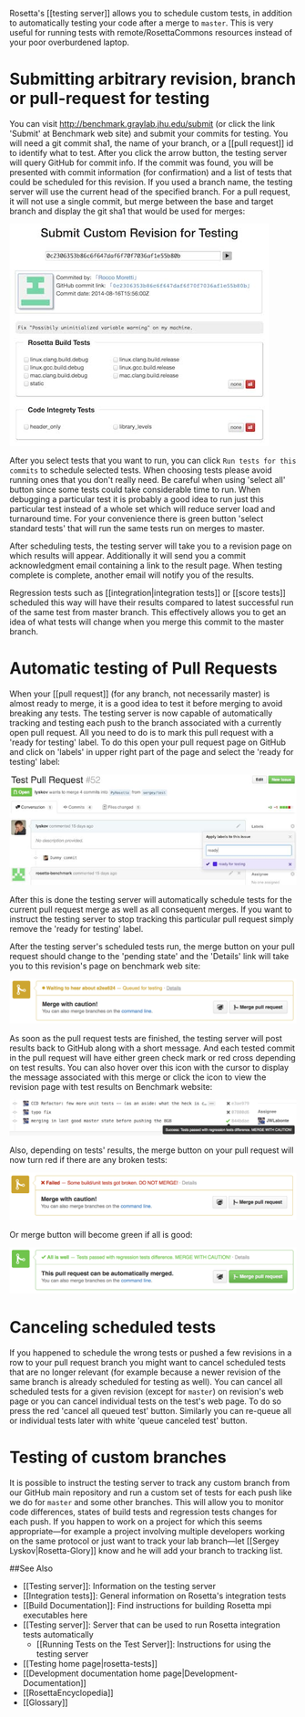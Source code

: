 Rosetta's [[testing server]] allows you to schedule custom tests, in addition to automatically testing your code after a merge to `master`. 
This is very useful for running tests with remote/RosettaCommons resources instead of your poor overburdened laptop.

Submitting arbitrary revision, branch or pull-request for testing
=================================================================

You can visit http://benchmark.graylab.jhu.edu/submit (or click the link 'Submit' at Benchmark web site) and submit your commits for testing. 
You will need a git commit sha1, the name of your branch, or a [[pull request]] id to identify what to test.
After you click the arrow button, the testing server will query GitHub for commit info.
If the commit was found, you will be presented with commit information (for confirmation) and a list of tests that could be scheduled for this revision. 
If you used a branch name, the testing server will use the current head of the specified branch.
For a pull request, it will not use a single commit, but merge between the base and target branch and display the git sha1 that would be used for merges:

![submitting a SHA1 and testing](uploads/running_tests_on_server_1.jpg)

After you select tests that you want to run, you can click `Run tests for this commits` to schedule selected tests. 
When choosing tests please avoid running ones that you don't really need. 
Be careful when using 'select all' button since some tests could take considerable time to run. 
When debugging a particular test it is probably a good idea to run just this particular test instead of a whole set which will reduce server load and turnaround time. 
For your convenience there is green button 'select standard tests' that will run the same tests run on merges to master.

After scheduling tests, the testing server will take you to a revision page on which results will appear. 
Additionally it will send you a commit acknowledgment email containing a link to the result page.
When testing complete is complete, another email will notify you of the results. 

Regression tests such as [[integration|integration tests]] or [[score tests]] scheduled this way will have their results compared to latest successful run of the same test from master branch. 
This effectively allows you to get an idea of what tests will change when you merge this commit to the master branch.

Automatic testing of Pull Requests 
==================================
When your [[pull request]] (for any branch, not necessarily master) is almost ready to merge, it is a good idea to test it before merging to avoid breaking any tests. 
The testing server is now capable of automatically tracking and testing each push to the branch associated with a currently open pull request. 
All you need to do is to mark this pull request with a 'ready for testing' label. 
To do this open your pull request page on GitHub and click on 'labels' in upper right part of the page and select the 'ready for testing' label:

![ready-for-testing-label](uploads/running_tests_on_server_2.jpg)

After this is done the testing server will automatically schedule tests for the current pull request merge as well as all consequent merges. 
If you want to instruct the testing server to stop tracking this particular pull request simply remove the 'ready for testing' label.

After the testing server's scheduled tests run, the merge button on your pull request should change to the 'pending state' and the 'Details' link will take you to this revision's page on benchmark web site:

![pending-for-testing-label](uploads/running_tests_on_server_3.png)

As soon as the pull request tests are finished, the testing server will post results back to GitHub along with a short message. 
And each tested commit in the pull request will have either green check mark or red cross depending on test results. 
You can also hover over this icon with the cursor to display the message associated with this merge or click the icon to view the revision page with test results on Benchmark website:

![test-status-via-github](uploads/running_tests_on_server_4.png)

Also, depending on tests' results, the merge button on your pull request will now turn red if there are any broken tests:

![bad-tests-no-merge](uploads/running_tests_on_server_5.png)

Or merge button will become green if all is good:

![good-tests-merge](uploads/running_tests_on_server_6.png)

Canceling scheduled tests
=========================
If you happened to schedule the wrong tests or pushed a few revisions in a row to your pull request branch you might want to cancel scheduled tests that are no longer relevant (for example because a newer revision of the same branch is already scheduled for testing as well). 
You can cancel all scheduled tests for a given revision (except for `master`) on revision's web page or you can cancel individual tests on the test's web page. 
To do so press the red 'cancel all queued test' button. 
Similarly you can re-queue all or individual tests later with white 'queue canceled test' button. 

Testing of custom branches
==========================
It is possible to instruct the testing server to track any custom branch from our GitHub main repository and run a custom set of tests for each push like we do for `master` and some other branches. 
This will allow you to monitor code differences, states of build tests and regression tests changes for each push. 
If you happen to work on a project for which this seems appropriate—for example a project involving multiple developers working on the same protocol or just want to track your lab branch—let [[Sergey Lyskov|Rosetta-Glory]] know and he will add your branch to tracking list.

##See Also

* [[Testing server]]: Information on the testing server
* [[Integration tests]]: General information on Rosetta's integration tests
* [[Build Documentation]]: Find instructions for building Rosetta mpi executables here
* [[Testing server]]: Server that can be used to run Rosetta integration tests automatically
  * [[Running Tests on the Test Server]]: Instructions for using the testing server
* [[Testing home page|rosetta-tests]]
* [[Development documentation home page|Development-Documentation]]
* [[RosettaEncyclopedia]]
* [[Glossary]]